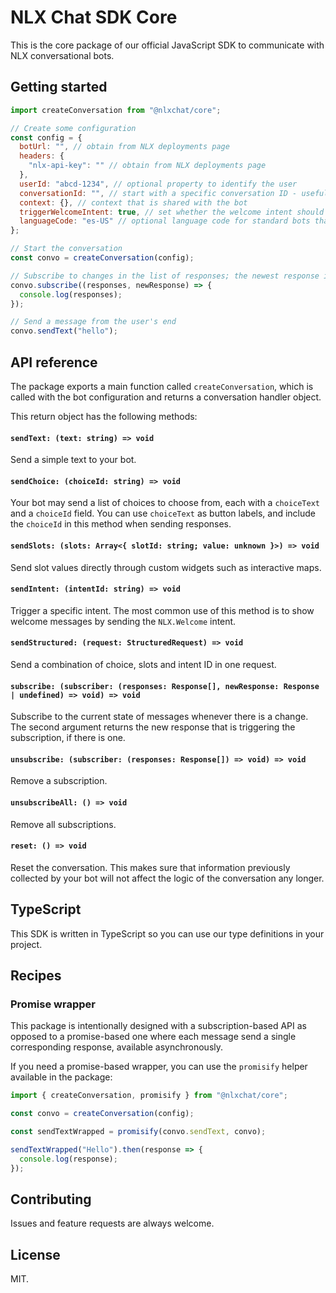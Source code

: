# NLX Chat SDK Core

This is the core package of our official JavaScript SDK to communicate with NLX conversational bots.

## Getting started

```js
import createConversation from "@nlxchat/core";

// Create some configuration
const config = {
  botUrl: "", // obtain from NLX deployments page
  headers: {
    "nlx-api-key": "" // obtain from NLX deployments page
  },
  userId: "abcd-1234", // optional property to identify the user
  conversationId: "", // start with a specific conversation ID - useful if you want to resume a previous conversation
  context: {}, // context that is shared with the bot
  triggerWelcomeIntent: true, // set whether the welcome intent should trigger when the conversation is initialized
  languageCode: "es-US" // optional language code for standard bots that do not run on US English
};

// Start the conversation
const convo = createConversation(config);

// Subscribe to changes in the list of responses; the newest response is sent as a second argument
convo.subscribe((responses, newResponse) => {
  console.log(responses);
});

// Send a message from the user's end
convo.sendText("hello");
```

## API reference

The package exports a main function called `createConversation`, which is called with the bot configuration and returns a conversation handler object.

This return object has the following methods:

#### `sendText: (text: string) => void`

Send a simple text to your bot.

#### `sendChoice: (choiceId: string) => void`

Your bot may send a list of choices to choose from, each with a `choiceText` and a `choiceId` field. You can use `choiceText` as button labels, and include the `choiceId` in this method when sending responses.

#### `sendSlots: (slots: Array<{ slotId: string; value: unknown }>) => void`

Send slot values directly through custom widgets such as interactive maps.

#### `sendIntent: (intentId: string) => void`

Trigger a specific intent. The most common use of this method is to show welcome messages by sending the `NLX.Welcome` intent.

#### `sendStructured: (request: StructuredRequest) => void`

Send a combination of choice, slots and intent ID in one request.

#### `subscribe: (subscriber: (responses: Response[], newResponse: Response | undefined) => void) => void`

Subscribe to the current state of messages whenever there is a change. The second argument returns the new response that is triggering the subscription, if there is one.

#### `unsubscribe: (subscriber: (responses: Response[]) => void) => void`

Remove a subscription.

#### `unsubscribeAll: () => void`

Remove all subscriptions.

#### `reset: () => void`

Reset the conversation. This makes sure that information previously collected by your bot will not affect the logic of the conversation any longer.

## TypeScript

This SDK is written in TypeScript so you can use our type definitions in your project.

## Recipes

### Promise wrapper

This package is intentionally designed with a subscription-based API as opposed to a promise-based one where each message send a single corresponding response, available asynchronously.

If you need a promise-based wrapper, you can use the `promisify` helper available in the package:

```ts
import { createConversation, promisify } from "@nlxchat/core";

const convo = createConversation(config);

const sendTextWrapped = promisify(convo.sendText, convo);

sendTextWrapped("Hello").then(response => {
  console.log(response);
});
```

## Contributing

Issues and feature requests are always welcome.

## License

MIT.
